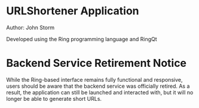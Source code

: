 # URLShortener Application

Author: John Storm

Developed using the Ring programming language and RingQt

# Backend Service Retirement Notice

While the Ring-based interface remains fully functional and responsive, 
users should be aware that the backend service was officially retired. 
As a result, the application can still be launched and interacted 
with, but it will no longer be able to generate short URLs.